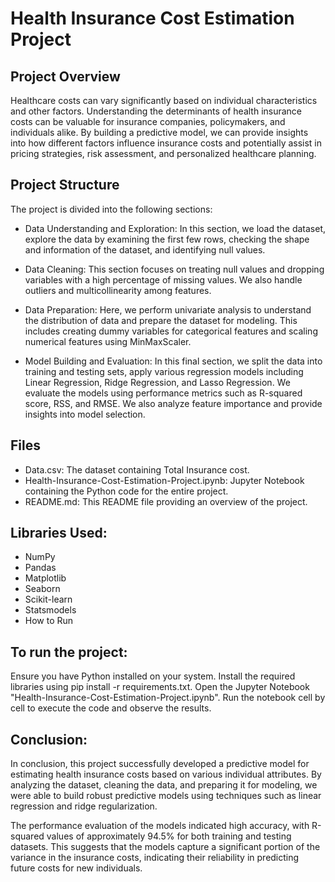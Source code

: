 # Health Insurance Cost Estimation Project  
## Project Overview  
Healthcare costs can vary significantly based on individual characteristics and other factors. Understanding the determinants of health insurance costs can be valuable for insurance companies, policymakers, and individuals alike. By building a predictive model, we can provide insights into how different factors influence insurance costs and potentially assist in pricing strategies, risk assessment, and personalized healthcare planning.

## Project Structure  
The project is divided into the following sections:

- Data Understanding and Exploration: In this section, we load the dataset, explore the data by examining the first few rows, checking the shape and information of the dataset, and identifying null values.

- Data Cleaning: This section focuses on treating null values and dropping variables with a high percentage of missing values. We also handle outliers and multicollinearity among features.

- Data Preparation: Here, we perform univariate analysis to understand the distribution of data and prepare the dataset for modeling. This includes creating dummy variables for categorical features and scaling numerical features using MinMaxScaler.

- Model Building and Evaluation: In this final section, we split the data into training and testing sets, apply various regression models including Linear Regression, Ridge Regression, and Lasso Regression. We evaluate the models using performance metrics such as R-squared score, RSS, and RMSE. We also analyze feature importance and provide insights into model selection.

## Files  
- Data.csv: The dataset containing Total Insurance cost.
- Health-Insurance-Cost-Estimation-Project.ipynb: Jupyter Notebook containing the Python code for the entire project.
- README.md: This README file providing an overview of the project.

## Libraries Used:  
- NumPy
- Pandas
- Matplotlib
- Seaborn
- Scikit-learn
- Statsmodels
- How to Run

## To run the project:  
Ensure you have Python installed on your system.
Install the required libraries using pip install -r requirements.txt.
Open the Jupyter Notebook "Health-Insurance-Cost-Estimation-Project.ipynb".
Run the notebook cell by cell to execute the code and observe the results.  

## Conclusion:  
In conclusion, this project successfully developed a predictive model for estimating health insurance costs based on various individual attributes. By analyzing the dataset, cleaning the data, and preparing it for modeling, we were able to build robust predictive models using techniques such as linear regression and ridge regularization.

The performance evaluation of the models indicated high accuracy, with R-squared values of approximately 94.5% for both training and testing datasets. This suggests that the models capture a significant portion of the variance in the insurance costs, indicating their reliability in predicting future costs for new individuals.
